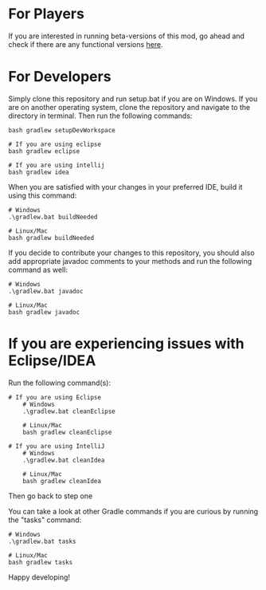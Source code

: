 # For Players
If you are interested in running beta-versions of this mod, go ahead and check if there are any functional versions [here](https://github.com/Elementia/Elementia/releases).

# For Developers
Simply clone this repository and run setup.bat if you are on Windows. If you are on another operating system, clone the repository and navigate to the directory in terminal. Then run the following commands:
```
bash gradlew setupDevWorkspace

# If you are using eclipse
bash gradlew eclipse

# If you are using intellij
bash gradlew idea
```

When you are satisfied with your changes in your preferred IDE, build it using this command:
```
# Windows
.\gradlew.bat buildNeeded

# Linux/Mac
bash gradlew buildNeeded
```

If you decide to contribute your changes to this repository, you should also add appropriate javadoc comments to your methods and run the following command as well:
```
# Windows
.\gradlew.bat javadoc

# Linux/Mac
bash gradlew javadoc
```

# If you are experiencing issues with Eclipse/IDEA

Run the following command(s):
```
# If you are using Eclipse
	# Windows
	.\gradlew.bat cleanEclipse

	# Linux/Mac
	bash gradlew cleanEclipse

# If you are using IntelliJ
	# Windows
	.\gradlew.bat cleanIdea

	# Linux/Mac
	bash gradlew cleanIdea
```

Then go back to step one

You can take a look at other Gradle commands if you are curious by running the "tasks" command:
```
# Windows
.\gradlew.bat tasks

# Linux/Mac
bash gradlew tasks
```

Happy developing!